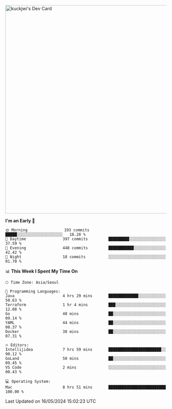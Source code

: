 <a href="https://app.daily.dev/kuckhwancho"><img src="https://api.daily.dev/devcards/v2/efef39c8028947428b3c0b486b9cd9b6.png?r=iz2&type=wide" width="652" alt="kuckjwi's Dev Card"/></a>

<!--START_SECTION:waka-->
**I'm an Early 🐤** 

```text
🌞 Morning                193 commits         █████░░░░░░░░░░░░░░░░░░░░   18.28 % 
🌆 Daytime                397 commits         █████████░░░░░░░░░░░░░░░░   37.59 % 
🌃 Evening                448 commits         ███████████░░░░░░░░░░░░░░   42.42 % 
🌙 Night                  18 commits          ░░░░░░░░░░░░░░░░░░░░░░░░░   01.70 % 
```


📊 **This Week I Spent My Time On** 

```text
🕑︎ Time Zone: Asia/Seoul

💬 Programming Languages: 
Java                     4 hrs 29 mins       █████████████░░░░░░░░░░░░   50.63 % 
Terraform                1 hr 4 mins         ███░░░░░░░░░░░░░░░░░░░░░░   12.08 % 
Go                       48 mins             ██░░░░░░░░░░░░░░░░░░░░░░░   09.14 % 
YAML                     44 mins             ██░░░░░░░░░░░░░░░░░░░░░░░   08.37 % 
Docker                   38 mins             ██░░░░░░░░░░░░░░░░░░░░░░░   07.31 % 

🔥 Editors: 
Intellijidea             7 hrs 59 mins       ███████████████████████░░   90.12 % 
GoLand                   50 mins             ██░░░░░░░░░░░░░░░░░░░░░░░   09.45 % 
VS Code                  2 mins              ░░░░░░░░░░░░░░░░░░░░░░░░░   00.43 % 

💻 Operating System: 
Mac                      8 hrs 51 mins       █████████████████████████   100.00 % 
```


 Last Updated on 16/05/2024 15:02:23 UTC
<!--END_SECTION:waka-->
